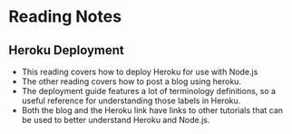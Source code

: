 # Reading Notes
## Heroku Deployment

* This reading covers how to deploy Heroku for use with Node.js
* The other reading covers how to post a blog using heroku. 
* The deployment guide features a lot of terminology definitions, so a useful reference for understanding those labels in Heroku. 
* Both the blog and the Heroku link have links to other tutorials that can be used to better understand Heroku and Node.js.